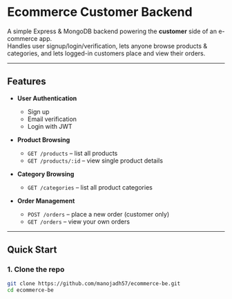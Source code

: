 # Ecommerce Customer Backend

A simple Express & MongoDB backend powering the **customer** side of an e-commerce app.  
Handles user signup/login/verification, lets anyone browse products & categories, and lets logged-in customers place and view their orders.

---

##  Features

- **User Authentication**  
  - Sign up  
  - Email verification  
  - Login with JWT  

- **Product Browsing**  
  - `GET /products` – list all products  
  - `GET /products/:id` – view single product details  

- **Category Browsing**  
  - `GET /categories` – list all product categories  

- **Order Management**  
  - `POST /orders` – place a new order (customer only)  
  - `GET /orders` – view your own orders  

---

## Quick Start

### 1. Clone the repo

```bash
git clone https://github.com/manojadh57/ecommerce-be.git
cd ecommerce-be
